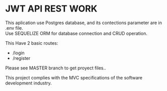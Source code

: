 # JWT API REST WORK

This aplication use Postgres database, and its contections parameter are in .env file.  
Use SEQUELIZE ORM for database connection and CRUD operation.

This Have 2 basic routes:
- /login
- /register

Please see MASTER branch to get proyect files..

This project complies with the MVC specifications of the software development industry.
